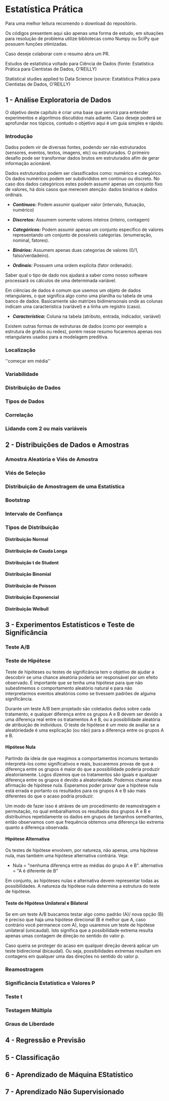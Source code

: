 # Estatística Prática

Para uma melhor leitura recomendo o download do repositório.

Os códigos presentem aqui são apenas uma forma de estudo, em situações para resolução de problema utilize bibliotecas como Numpy ou SciPy que possuem funções otimizadas. 

Caso deseje colaborar com o resumo abra um PR.

Estudos de estatística voltado para Ciência de Dados (fonte: Estatística Prática para Cientistas de Dados, O'REILLY)

Statistical studies applied to Data Science (source: Estatística Prática para Cientistas de Dados, O'REILLY)

## 1 - Análise Exploratoria de Dados

O objetivo deste capítulo é criar uma base que servirá para entender experimentos e algoritmos discutidos mais adiante. Caso deseje poderá se aprofundar nos tópicos, contudo o objetivo aqui é um guia simples e rápido.

### Introdução 

Dados podem vir de diversas fontes, podendo ser não estruturados (sensores, eventos, textos, imagens, etc) ou estruturados. O primeiro desafio pode ser transformar dados brutos em estruturados afim de gerar informação acionável.

Dados estruturados podem ser classificados como: numérico e categórico. Os dados numéricos podem ser subdivididos em  contínuo ou discreto. No caso dos dados categóricos estes podem assumir apenas um conjunto fixo de valores, há dois casos que merecem atenção: dados binários e dados ordinais.

* ***Contínuos:*** Podem assumir qualquer valor (intervalo, flutuação, numérico)

* ***Discretos:*** Assumem somente valores inteiros (inteiro, contagem)

* ***Categóricos:*** Podem assumir apenas um conjunto específico de valores representando um conjunto de possíveis categorias. (enumeração, nominal, fatores).

* ***Binários:*** Assumem apenas duas categorias de valores (0/1, falso/verdadeiro).

* ***Ordinais:*** Possuem uma ordem explícita (fator ordenado).

Saber qual o tipo de dado nos ajudará a saber como nosso software processará os cálculos de uma determinada variável.

Em ciências de dados é comum que usemos um objeto de dados retangulares, o que significa algo como uma planilha ou tabela de uma banco de dados. Basicamente são matrizes bidimensonais onde as colunas indicam uma característica (variável) e a linha um registro (caso). 

* ***Característica:*** Coluna na tabela (atributo, entrada, indicador, variável)

Existem outras formas de estruturas de dados (como por exemplo a estrutura de grafos ou redes), porém nesse resumo focaremos apenas nos retangulares usados para a modelagem preditiva.



### Localização

''começar em média''

### Variabilidade

### Distribuição de Dados

### Tipos de Dados

### Correlação 

### Lidando com 2 ou mais variáveis



## 2 - Distribuições de Dados e Amostras

### Amostra Aleatória e Viés de Amostra

### Viés de Seleção 

### Distribuição de Amostragem de uma Estatística 

### Bootstrap

### Intervalo de Confiança

### Tipos de Distribuição 

#### Distribuição Normal

#### Distribuição de Cauda Longa

#### Distribuição t de Student

#### Distribuição Binomial

#### Distribuição de Poisson

#### Distribuição Exponencial

#### Distribuição Weibull


## 3 - Experimentos Estatísticos e Teste de Significância  

### Teste A/B 

### Teste de Hipótese

Teste de hipóteses ou testes de significância tem o objetivo de ajudar a descobrir se uma chance aleatória poderia ser responsável por um efeito observado. É importante que se tenha uma hipótese para que não subestimemos o comportamento aleatório natural e para não interpretarmos eventos aleatórios como se tivessem padrões de alguma significância.

Durante um teste A/B bem projetado são coletados dados sobre cada tratamento, e qualquer diferença entre os grupos A e B devem ser devido a uma diferença real entre os tratamentos A e B, ou a possibilidade aleatória de atribuição de indivíduos. O teste de hipótese é um meio de avaliar se a aleatóriedade é uma explicação (ou não) para a diferença entre os grupos A e B.

#### Hipótese Nula

Partindo da ideia de que reagimos a comportamentos incomuns tentando interpretá-los como significativos e reais, buscaremos provas de que a diferença entre os grupos é maior do que a possibilidade poderia produzir aleatoriamente. Logos dizemos que os tratamentos são iguais e qualquer diferença entre os grupos é devido a aleatoriedade. Podemos chamar essa afirmação de hipótese nula. Esperamos poder provar que a hipótese nula está errada e portanto os resultados para os grupos A e B são mais diferentes do que o acaso podria produzir. 

Um modo de fazer isso é atráves de um procedimento de reamostragem e permutação, no qual embaralhamos os resultados dos grupos A e B e distribuímos repetidamente os dados em grupos de tamanhos semelhantes, então observamos com que frequência obtemos uma diferença tão extrema quanto a diferença observada. 

#### Hipótese Alternativa 

Os testes de hipótese envolvem, por natureza, não apenas, uma hipótese nula, mas também uma hipótese alternativa contrária. Veja:

* Nula = "nenhuma diferença entre as médias do grupo A e B". alternativa = "A é diferente de B"

Em conjunto, as hipóteses nulas e alternativa devem representar todas as possibilidades. A natureza da hipótese nula determina a estrutura do teste de hipótese.

#### Teste de Hipótese Unilateral e Bilateral

Se em um teste A/B buscamos testar algo como padrão (A)/ nova opção (B) é preciso que haja uma hipótese direcional (B é melhor que A, caso contrário você permanece com A), logo usaremos um teste de hipótese unilateral (unicaudal). Isto significa que a possibilidade extrema resulta apenas umas contagem de direção no sentido do valor p.

Caso queira se proteger do acaso em qualquer direção deverá aplicar um teste bidirecional (bicaudal). Ou seja, possibilidades extremas resultam em contagens em qualquer uma das direções no sentido do valor p.

### Reamostragem 

### Significância Estatística e Valores P

### Teste t 

### Testagem Múltipla

### Graus de Liberdade 



## 4 - Regressão e Previsão 

## 5 - Classificação

## 6 - Aprendizado de Máquina EStatístico

## 7 - Aprendizado Não Supervisionado 
